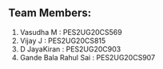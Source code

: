## **Team Members:**
1. Vasudha M : PES2UG20CS569
2. Vijay J : PES2UG20CS815
3. D JayaKiran : PES2UG20C903
4. Gande Bala Rahul Sai : PES2UG20CS907
